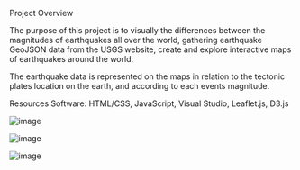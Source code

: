 Project Overview

The purpose of this project is to visually  the differences between the magnitudes of earthquakes all over the world, gathering earthquake GeoJSON data from the USGS website, create and explore interactive maps of earthquakes around the world.

The earthquake data is represented on the maps in relation to the tectonic plates location on the earth, and according to each events magnitude.

Resources
Software: HTML/CSS, JavaScript, Visual Studio, Leaflet.js, D3.js 



![image](https://user-images.githubusercontent.com/101227930/182129992-cc062f39-085f-490c-a5e1-f6b3f96a9ba7.png)

![image](https://user-images.githubusercontent.com/101227930/182130047-89132e87-db5f-439e-8cd6-079af67a3e78.png)

![image](https://user-images.githubusercontent.com/101227930/182130196-ad171833-036a-4952-9fc4-6d901684236e.png)
